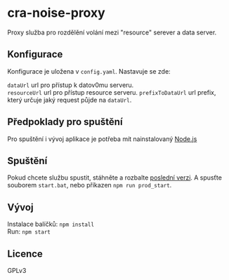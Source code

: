 # cra-noise-proxy

Proxy služba pro rozdělění volání mezi "resource" serever a data server.

## Konfigurace
Konfigurace je uložena v `config.yaml`.
Nastavuje se zde:  

`dataUrl` url pro přístup k datov0mu serveru.  
`resourceUrl` url pro přístup resource serveru.
`prefixToDataUrl` url prefix, který určuje jaký request půjde na `dataUrl`.

## Předpoklady pro spuštění
Pro spuštění i vývoj aplikace je potřeba mít nainstalovaný [Node.js]

## Spuštění
Pokud chcete službu spustit, stáhněte a rozbalte [poslední verzi]. A spusťte souborem `start.bat`, nebo příkazen `npm run prod_start`. 

## Vývoj
Instalace balíčků: `npm install`  
Run: `npm start`

## Licence
GPLv3

[poslední verzi]: <https://github.com/oksystem-as/cra-noise-proxy/releases/latest>
[Node.js]: <https://nodejs.org/en/>